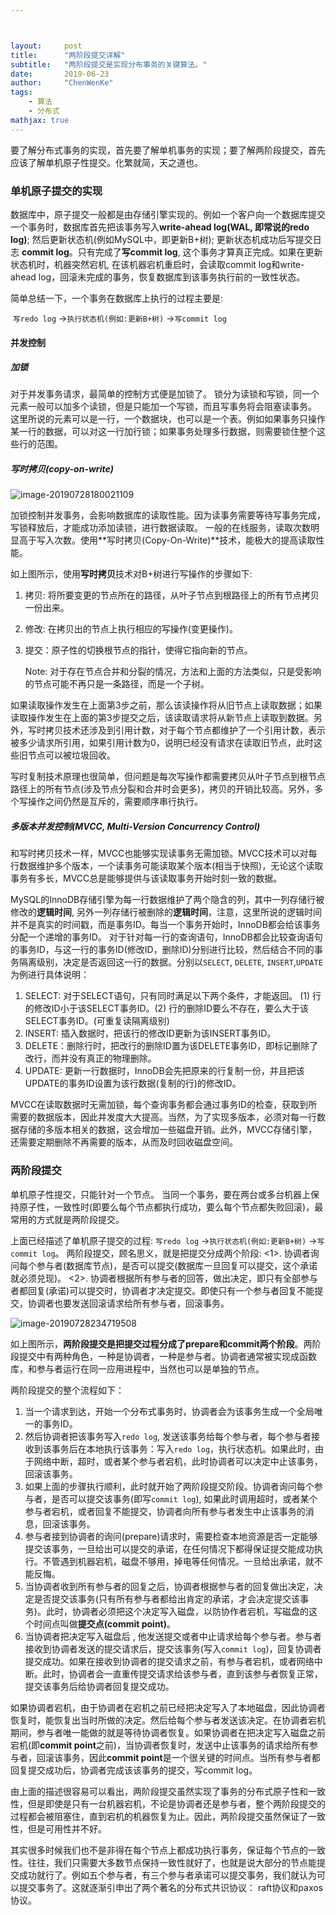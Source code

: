 ```yaml
---



layout:     post
title:      "两阶段提交详解"
subtitle:   "两阶段提交是实现分布事务的关键算法。"
date:       2019-06-23
author:     "ChenWenKe"
tags:
	- 算法
    - 分布式
mathjax: true
---
```


​        要了解分布式事务的实现，首先要了解单机事务的实现；要了解两阶段提交，首先应该了解单机原子性提交。化繁就简，天之道也。

### 单机原子提交的实现

数据库中，原子提交一般都是由存储引擎实现的。例如一个客户向一个数据库提交一个事务时，数据库首先把该事务写入**write-ahead log(WAL, 即常说的redo log)**; 然后更新状态机(例如MySQL中，即更新B+树); 更新状态机成功后写提交日志 **commit log**。只有完成了**写commit log**, 这个事务才算真正完成。如果在更新状态机时，机器突然宕机, 在该机器宕机重启时，会读取commit log和write-ahead log，回滚未完成的事务，恢复数据库到该事务执行前的一致性状态。

简单总结一下，一个事务在数据库上执行的过程主要是:  

​                                      `写redo log` $\longrightarrow$`执行状态机(例如:更新B+树)` $\longrightarrow$`写commit log`

#### 并发控制

##### 加锁

对于并发事务请求，最简单的控制方式便是加锁了。 锁分为读锁和写锁，同一个元素一般可以加多个读锁，但是只能加一个写锁，而且写事务将会阻塞读事务。 这里所说的元素可以是一行，一个数据块，也可以是一个表。例如如果事务只操作某一行的数据，可以对这一行加行锁；如果事务处理多行数据，则需要锁住整个这些行的范围。

##### 写时拷贝(copy-on-write)

![image-20190728180021109](/blog/img/image-20190728180021109.png)

加锁控制并发事务，会影响数据库的读取性能。因为读事务需要等待写事务完成，写锁释放后，才能成功添加读锁，进行数据读取。 一般的在线服务，读取次数明显高于写入次数。使用**写时拷贝(Copy-On-Write)**技术，能极大的提高读取性能。

如上图所示，使用**写时拷贝**技术对B+树进行写操作的步骤如下:

1. 拷贝: 将所要变更的节点所在的路径，从叶子节点到根路径上的所有节点拷贝一份出来。

2. 修改: 在拷贝出的节点上执行相应的写操作(变更操作)。

3. 提交：原子性的切换根节点的指针，使得它指向新的节点。

   Note: 对于存在节点合并和分裂的情况，方法和上面的方法类似，只是受影响的节点可能不再只是一条路径，而是一个子树。

如果读取操作发生在上面第3步之前，那么该读操作将从旧节点上读取数据；如果读取操作发生在上面的第3步提交之后，该读取请求将从新节点上读取到数据。另外，写时拷贝技术还涉及到引用计数，对于每个节点都维护了一个引用计数，表示被多少请求所引用，如果引用计数为0，说明已经没有请求在读取旧节点，此时这些旧节点可以被垃圾回收。

写时复制技术原理也很简单，但问题是每次写操作都需要拷贝从叶子节点到根节点路径上的所有节点(涉及节点分裂和合并时会更多)，拷贝的开销比较高。另外，多个写操作之间仍然是互斥的，需要顺序串行执行。



##### 多版本并发控制(MVCC, Multi-Version Concurrency Control)

和写时拷贝技术一样，MVCC也能够实现读事务无需加锁。MVCC技术可以对每行数据维护多个版本，一个读事务可能读取某个版本(相当于快照)，无论这个读取事务有多长，MVCC总是能够提供与该读取事务开始时刻一致的数据。

MySQL的InnoDB存储引擎为每一行数据维护了两个隐含的列，其中一列存储行被修改的**逻辑时间**, 另外一列存储行被删除的**逻辑时间**，注意，这里所说的逻辑时间并不是真实的时间戳，而是事务ID。每当一个事务开始时，InnoDB都会给该事务分配一个递增的事务ID。 对于针对每一行的查询语句，InnoDB都会比较查询语句的事务ID，与这一行的事务ID(修改ID，删除ID)分别进行比较，然后结合不同的事务隔离级别，决定是否返回这一行的数据。分别以`SELECT`, `DELETE`, `INSERT`,`UPDATE`为例进行具体说明：

1. SELECT:  对于SELECT语句，只有同时满足以下两个条件，才能返回。 (1) 行的修改ID小于该SELECT事务ID。(2) 行的删除ID要么不存在，要么大于该SELECT事务ID。(可重复读隔离级别)
2. INSERT: 插入数据时，把该行的修改ID更新为该INSERT事务ID。
3. DELETE：删除行时，把改行的删除ID置为该DELETE事务ID，即标记删除了改行，而并没有真正的物理删除。
4. UPDATE:  更新一行数据时，InnoDB会先把原来的行复制一份，并且把该UPDATE的事务ID设置为该行数据(复制的行)的修改ID。

MVCC在读取数据时无需加锁，每个查询事务都会通过事务ID的检查，获取到所需要的数据版本，因此并发度大大提高。当然，为了实现多版本，必须对每一行数据存储的多版本相关的数据，这会增加一些磁盘开销。此外，MVCC存储引擎，还需要定期删除不再需要的版本，从而及时回收磁盘空间。



### 两阶段提交

单机原子性提交，只能针对一个节点。 当同一个事务，要在两台或多台机器上保持原子性，一致性时(即要么每个节点都执行成功，要么每个节点都失败回滚)，最常用的方式就是两阶段提交。

上面已经描述了单机原子提交的过程:  `写redo log` $\longrightarrow$`执行状态机(例如:更新B+树)` $\longrightarrow$`写commit log`。 两阶段提交，顾名思义，就是把提交分成两个阶段: <1>. 协调者询问每个参与者(数据库节点)，是否可以提交(数据库一旦回复可以提交，这个承诺就必须兑现)。 <2>.  协调者根据所有参与者的回答，做出决定，即只有全部参与者都回复(承诺)可以提交时，协调者才决定提交。即使只有一个参与者回复不能提交，协调者也要发送回滚请求给所有参与者，回滚事务。

![image-20190728234719508](/blog/img/image-20190728234719508.png)

如上图所示，**两阶段提交是把提交过程分成了prepare和commit两个阶段**。两阶段提交中有两种角色，一种是协调者，一种是参与者。协调者通常被实现成函数库，和参与者运行在同一应用进程中，当然也可以是单独的节点。

两阶段提交的整个流程如下：

1. 当一个请求到达，开始一个分布式事务时，协调者会为该事务生成一个全局唯一的事务ID。
2. 然后协调者把该事务写入`redo log`, 发送该事务给每个参与者，每个参与者接收到该事务后在本地执行该事务：写入`redo log`，执行状态机。如果此时，由于网络中断，超时，或者某个参与者宕机，此时协调者可以决定中止该事务，回滚该事务。
3. 如果上面的步骤执行顺利，此时就开始了两阶段提交阶段。协调者询问每个参与者，是否可以提交该事务(即写`commit log`), 如果此时调用超时，或者某个参与者宕机，或者回复不能提交，协调者向所有参与者发生中止该事务的消息，回滚该事务。
4. 参与者接到协调者的询问(prepare)请求时，需要检查本地资源是否一定能够提交该事务，一旦给出可以提交的承诺，在任何情况下都得保证提交能成功执行。不管遇到机器宕机，磁盘不够用，掉电等任何情况。一旦给出承诺，就不能反悔。
5. 当协调者收到所有参与者的回复之后，协调者根据参与者的回复做出决定，决定是否提交该事务(只有所有参与者都给出肯定的承诺，才会决定提交该事务)。此时，协调者必须把这个决定写入磁盘，以防协作者宕机，写磁盘的这个时间点叫做**提交点(commit point)**。
6. 当协调者把决定写入磁盘后 , 他发送提交或者中止请求给每个参与者。参与者接收到协调者发送的提交请求后，提交该事务(写入`commit log`)，回复协调者提交成功。如果在接收到协调者的提交请求之前，有参与者宕机，或者网络中断。此时，协调者会一直重传提交请求给该参与者，直到该参与者恢复正常，提交该事务后给协调者回复提交成功。

如果协调者宕机，由于协调者在宕机之前已经把决定写入了本地磁盘，因此协调者恢复时，能恢复出当时所做的决定。然后给每个参与者发送该决定。在协调者宕机期间，参与者唯一能做的就是等待协调者恢复。如果协调者在把决定写入磁盘之前宕机(即**commit point**之前)，当协调者恢复时，发送中止该事务的请求给所有参与者，回滚该事务，因此**commit point**是一个很关键的时间点。当所有参与者都回复提交成功后，协调者完成该该事务的提交，写commit log。



由上面的描述很容易可以看出，两阶段提交虽然实现了事务的分布式原子性和一致性，但是即使是只有一台机器宕机，不论是协调者还是参与者，整个两阶段提交的过程都会被阻塞住，直到宕机的机器恢复为止。因此，两阶段提交虽然保证了一致性，但是可用性并不好。

其实很多时候我们也不是非得在每个节点上都成功执行事务，保证每个节点的一致性。往往，我们只需要大多数节点保持一致性就好了，也就是说大部分的节点能提交成功就行了。例如五个参与者，有三个参与者承诺可以提交事务，我们就认为可以提交事务了。这就逐渐引申出了两个著名的分布式共识协议： raft协议和paxos协议。

  

